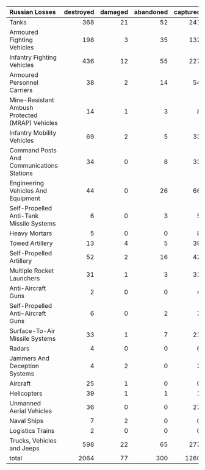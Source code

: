 | Russian Losses                                   |   destroyed |   damaged |   abandoned |   captured |   total |
|:-------------------------------------------------|------------:|----------:|------------:|-----------:|--------:|
| Tanks                                            |         368 |        21 |          52 |        241 |     682 |
| Armoured Fighting Vehicles                       |         198 |         3 |          35 |        132 |     368 |
| Infantry Fighting Vehicles                       |         436 |        12 |          55 |        227 |     730 |
| Armoured Personnel Carriers                      |          38 |         2 |          14 |         54 |     108 |
| Mine-Resistant Ambush Protected  (MRAP) Vehicles |          14 |         1 |           3 |          8 |      26 |
| Infantry Mobility Vehicles                       |          69 |         2 |           5 |         33 |     109 |
| Command Posts And Communications Stations        |          34 |         0 |           8 |         33 |      75 |
| Engineering Vehicles And Equipment               |          44 |         0 |          26 |         66 |     136 |
| Self-Propelled Anti-Tank Missile Systems         |           6 |         0 |           3 |          5 |      14 |
| Heavy Mortars                                    |           5 |         0 |           0 |          8 |      13 |
| Towed Artillery                                  |          13 |         4 |           5 |         39 |      61 |
| Self-Propelled Artillery                         |          52 |         2 |          16 |         42 |     112 |
| Multiple Rocket Launchers                        |          31 |         1 |           3 |         31 |      66 |
| Anti-Aircraft Guns                               |           2 |         0 |           0 |          4 |       6 |
| Self-Propelled Anti-Aircraft Guns                |           6 |         0 |           2 |          7 |      15 |
| Surface-To-Air Missile Systems                   |          33 |         1 |           7 |         21 |      62 |
| Radars                                           |           4 |         0 |           0 |          6 |      10 |
| Jammers And Deception Systems                    |           4 |         2 |           0 |          2 |       8 |
| Aircraft                                         |          25 |         1 |           0 |          0 |      26 |
| Helicopters                                      |          39 |         1 |           1 |          1 |      42 |
| Unmanned Aerial Vehicles                         |          36 |         0 |           0 |         27 |      63 |
| Naval Ships                                      |           7 |         2 |           0 |          0 |       9 |
| Logistics Trains                                 |           2 |         0 |           0 |          0 |       2 |
| Trucks, Vehicles and Jeeps                       |         598 |        22 |          65 |        273 |     958 |
| total                                            |        2064 |        77 |         300 |       1260 |    3701 |
